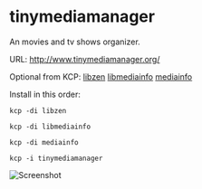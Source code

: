 # tinymediamanager

An movies and tv shows organizer.

URL: http://www.tinymediamanager.org/

Optional from KCP:
[libzen](../../../libzen) [libmediainfo](../../../libmediainfo) [mediainfo](../../../mediainfo)

Install in this order:
```
kcp -di libzen 
```
```
kcp -di libmediainfo 
```
```
kcp -di mediainfo 
```
```
kcp -i tinymediamanager
```

![Screenshot](http://www.tinymediamanager.org/wp-content/gallery/movies/movies01.png)
